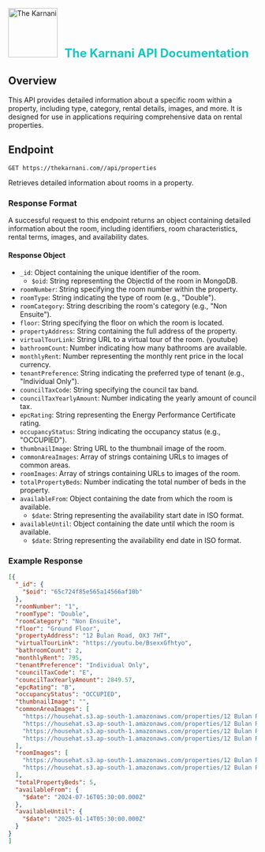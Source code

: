 
  <img src="https://thekarnani.com/_next/image?url=%2F_next%2Fstatic%2Fmedia%2Flogo.fb2f23c3.png&w=256&q=75" alt="The Karnani" style="width: 100px; margin-right: 10px;" />
  <span style="font-size: 24px; font-weight: bold; color: #1ac5c2;">The Karnani API Documentation</span>






## Overview

This API provides detailed information about a specific room within a property, including type, category, rental details, images, and more. It is designed for use in applications requiring comprehensive data on rental properties.

## Endpoint

`GET https://thekarnani.com//api/properties`

Retrieves detailed information about rooms in a property.


### Response Format

A successful request to this endpoint returns an object containing detailed information about the room, including identifiers, room characteristics, rental terms, images, and availability dates.

#### Response Object

- `_id`: Object containing the unique identifier of the room.
  - `$oid`: String representing the ObjectId of the room in MongoDB.
- `roomNumber`: String specifying the room number within the property.
- `roomType`: String indicating the type of room (e.g., "Double").
- `roomCategory`: String describing the room's category (e.g., "Non Ensuite").
- `floor`: String specifying the floor on which the room is located.
- `propertyAddress`: String containing the full address of the property.
- `virtualTourLink`: String URL to a virtual tour of the room. (youtube)
- `bathroomCount`: Number indicating how many bathrooms are available.
- `monthlyRent`: Number representing the monthly rent price in the local currency.
- `tenantPreference`: String indicating the preferred type of tenant (e.g., "Individual Only").
- `councilTaxCode`: String specifying the council tax band.
- `councilTaxYearlyAmount`: Number indicating the yearly amount of council tax.
- `epcRating`: String representing the Energy Performance Certificate rating.
- `occupancyStatus`: String indicating the occupancy status (e.g., "OCCUPIED").
- `thumbnailImage`: String URL to the thumbnail image of the room.
- `commonAreaImages`: Array of strings containing URLs to images of common areas.
- `roomImages`: Array of strings containing URLs to images of the room.
- `totalPropertyBeds`: Number indicating the total number of beds in the property.
- `availableFrom`: Object containing the date from which the room is available.
  - `$date`: String representing the availability start date in ISO format.
- `availableUntil`: Object containing the date until which the room is available.
  - `$date`: String representing the availability end date in ISO format.

### Example Response

```json
[{
  "_id": {
    "$oid": "65c724f85e565a14566af10b"
  },
  "roomNumber": "1",
  "roomType": "Double",
  "roomCategory": "Non Ensuite",
  "floor": "Ground Floor",
  "propertyAddress": "12 Bulan Road, OX3 7HT",
  "virtualTourLink": "https://youtu.be/BsexxGfhtyo",
  "bathroomCount": 2,
  "monthlyRent": 795,
  "tenantPreference": "Individual Only",
  "councilTaxCode": "E",
  "councilTaxYearlyAmount": 2849.57,
  "epcRating": "B",
  "occupancyStatus": "OCCUPIED",
  "thumbnailImage": "",
  "commonAreaImages": [
    "https://househat.s3.ap-south-1.amazonaws.com/properties/12 Bulan Road, OX3 7HT/common/2.jpg",
    "https://househat.s3.ap-south-1.amazonaws.com/properties/12 Bulan Road, OX3 7HT/common/1.jpg",
    "https://househat.s3.ap-south-1.amazonaws.com/properties/12 Bulan Road, OX3 7HT/common/3.jpg",
    "https://househat.s3.ap-south-1.amazonaws.com/properties/12 Bulan Road, OX3 7HT/common/4.jpg"
  ],
  "roomImages": [
    "https://househat.s3.ap-south-1.amazonaws.com/properties/12 Bulan Road, OX3 7HT/Room1/1000022412.jpg",
    "https://househat.s3.ap-south-1.amazonaws.com/properties/12 Bulan Road, OX3 7HT/Room1/1000022415.jpg"
  ],
  "totalPropertyBeds": 5,
  "availableFrom": {
    "$date": "2024-07-16T05:30:00.000Z"
  },
  "availableUntil": {
    "$date": "2025-01-14T05:30:00.000Z"
  }
}
]
